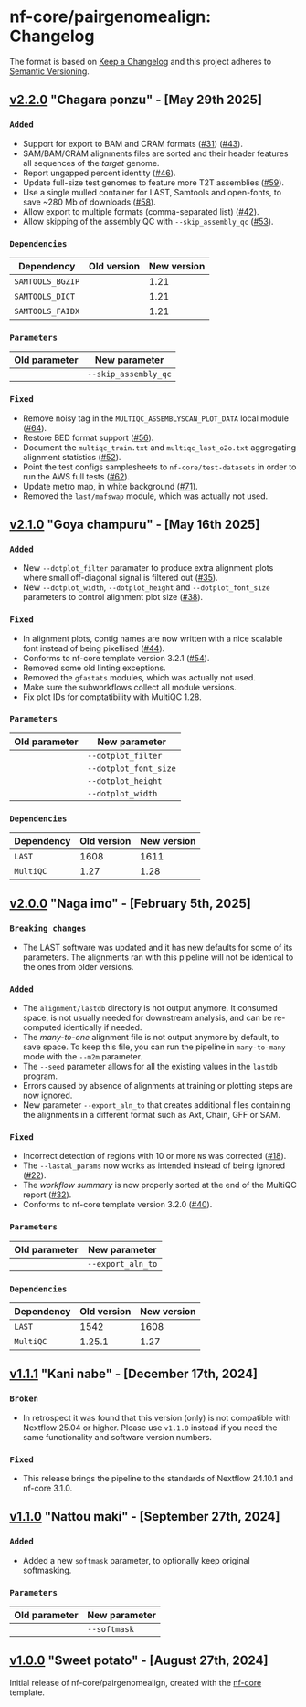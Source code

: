 # nf-core/pairgenomealign: Changelog

The format is based on [Keep a Changelog](https://keepachangelog.com/en/1.0.0/)
and this project adheres to [Semantic Versioning](https://semver.org/spec/v2.0.0.html).

## [v2.2.0](https://github.com/nf-core/pairgenomealign/releases/tag/2.2.0) "Chagara ponzu" - [May 29th 2025]

### `Added`

- Support for export to BAM and CRAM formats ([#31](https://github.com/nf-core/pairgenomealign/issues/31)) ([#43](https://github.com/nf-core/pairgenomealign/issues/43)).
- SAM/BAM/CRAM alignments files are sorted and their header features all sequences of the _target_ genome.
- Report ungapped percent identity ([#46](https://github.com/nf-core/pairgenomealign/issues/46)).
- Update full-size test genomes to feature more T2T assemblies ([#59](https://github.com/nf-core/pairgenomealign/issues/59)).
- Use a single mulled container for LAST, Samtools and open-fonts, to save ~280 Mb of downloads ([#58](https://github.com/nf-core/pairgenomealign/issues/58)).
- Allow export to multiple formats (comma-separated list) ([#42](https://github.com/nf-core/pairgenomealign/issues/42)).
- Allow skipping of the assembly QC with `--skip_assembly_qc` ([#53](https://github.com/nf-core/pairgenomealign/issues/53)).

### `Dependencies`

| Dependency       | Old version | New version |
| ---------------- | ----------- | ----------- |
| `SAMTOOLS_BGZIP` |             | 1.21        |
| `SAMTOOLS_DICT`  |             | 1.21        |
| `SAMTOOLS_FAIDX` |             | 1.21        |

### `Parameters`

| Old parameter | New parameter        |
| ------------- | -------------------- |
|               | `--skip_assembly_qc` |

### `Fixed`

- Remove noisy tag in the `MULTIQC_ASSEMBLYSCAN_PLOT_DATA` local module ([#64](https://github.com/nf-core/pairgenomealign/issues/64)).
- Restore BED format support ([#56](https://github.com/nf-core/pairgenomealign/issues/56)).
- Document the `multiqc_train.txt` and `multiqc_last_o2o.txt` aggregating alignment statistics ([#52](https://github.com/nf-core/pairgenomealign/issues/52)).
- Point the test configs samplesheets to `nf-core/test-datasets` in order to run the AWS full tests ([#62](https://github.com/nf-core/pairgenomealign/issues/62)).
- Update metro map, in white background ([#71](https://github.com/nf-core/pairgenomealign/issues/71)).
- Removed the `last/mafswap` module, which was actually not used.

## [v2.1.0](https://github.com/nf-core/pairgenomealign/releases/tag/2.1.0) "Goya champuru" - [May 16th 2025]

### `Added`

- New `--dotplot_filter` paramater to produce extra alignment plots where small off-diagonal signal is filtered out ([#35](https://github.com/nf-core/pairgenomealign/issues/35)).
- New `--dotplot_width`, `--dotplot_height` and `--dotplot_font_size` parameters to control alignment plot size ([#38](https://github.com/nf-core/pairgenomealign/issues/38)).

### `Fixed`

- In alignment plots, contig names are now written with a nice scalable font instead of being pixellised ([#44](https://github.com/nf-core/pairgenomealign/issues/44)).
- Conforms to nf-core template version 3.2.1 ([#54](https://github.com/nf-core/pairgenomealign/pull/54)).
- Removed some old linting exceptions.
- Removed the `gfastats` modules, which was actually not used.
- Make sure the subworkflows collect all module versions.
- Fix plot IDs for comptatibility with MultiQC 1.28.

### `Parameters`

| Old parameter | New parameter         |
| ------------- | --------------------- |
|               | `--dotplot_filter`    |
|               | `--dotplot_font_size` |
|               | `--dotplot_height`    |
|               | `--dotplot_width`     |

### `Dependencies`

| Dependency | Old version | New version |
| ---------- | ----------- | ----------- |
| `LAST`     | 1608        | 1611        |
| `MultiQC`  | 1.27        | 1.28        |

## [v2.0.0](https://github.com/nf-core/pairgenomealign/releases/tag/2.0.0) "Naga imo" - [February 5th, 2025]

### `Breaking changes`

- The LAST software was updated and it has new defaults for some of its
  parameters. The alignments ran with this pipeline will not be identical to
  the ones from older versions.

### `Added`

- The `alignment/lastdb` directory is not output anymore. It consumed space,
  is not usually needed for downstream analysis, and can be re-computed
  identically if needed.
- The _many-to-one_ alignment file is not output anymore by default, to save
  space. To keep this file, you can run the pipeline in `many-to-many` mode
  with the `--m2m` parameter.
- The `--seed` parameter allows for all the existing values in the `lastdb`
  program.
- Errors caused by absence of alignments at training or plotting steps
  are now ignored.
- New parameter `--export_aln_to` that creates additional files containing
  the alignments in a different format such as Axt, Chain, GFF or SAM.

### `Fixed`

- Incorrect detection of regions with 10 or more `N`s was corrected ([#18](https://github.com/nf-core/pairgenomealign/issues/18)).
- The `--lastal_params` now works as intended instead of being ignored ([#22](https://github.com/nf-core/pairgenomealign/issues/22)).
- The _workflow summary_ is now properly sorted at the end of the MultiQC report ([#32](https://github.com/nf-core/pairgenomealign/issues/32)).
- Conforms to nf-core template version 3.2.0 ([#40](https://github.com/nf-core/pairgenomealign/pull/40)).

### `Parameters`

| Old parameter | New parameter     |
| ------------- | ----------------- |
|               | `--export_aln_to` |

### `Dependencies`

| Dependency | Old version | New version |
| ---------- | ----------- | ----------- |
| `LAST`     | 1542        | 1608        |
| `MultiQC`  | 1.25.1      | 1.27        |

## [v1.1.1](https://github.com/nf-core/pairgenomealign/releases/tag/1.1.1) "Kani nabe" - [December 17th, 2024]

### `Broken`

- In retrospect it was found that this version (only) is not compatible with
  Nextflow 25.04 or higher. Please use `v1.1.0` instead if you need the same
  functionality and software version numbers.

### `Fixed`

- This release brings the pipeline to the standards of Nextflow 24.10.1 and
  nf-core 3.1.0.

## [v1.1.0](https://github.com/nf-core/pairgenomealign/releases/tag/1.1.0) "Nattou maki" - [September 27th, 2024]

### `Added`

- Added a new `softmask` parameter, to optionally keep original softmasking.

### `Parameters`

| Old parameter | New parameter |
| ------------- | ------------- |
|               | `--softmask`  |

## [v1.0.0](https://github.com/nf-core/pairgenomealign/releases/tag/1.0.0) "Sweet potato" - [August 27th, 2024]

Initial release of nf-core/pairgenomealign, created with the [nf-core](https://nf-co.re/) template.
